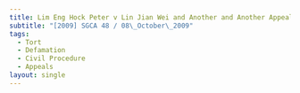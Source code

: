 ```yaml
---
title: Lim Eng Hock Peter v Lin Jian Wei and Another and Another Appeal
subtitle: "[2009] SGCA 48 / 08\_October\_2009"
tags:
  - Tort
  - Defamation
  - Civil Procedure
  - Appeals
layout: single
---
```


